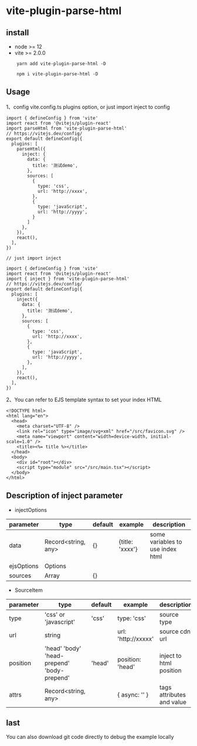 # vite-plugin-parse-html

## install

- node >= 12
- vite >= 2.0.0

```
    yarn add vite-plugin-parse-html -D

    npm i vite-plugin-parse-html -D
```

## Usage

1、config vite.config.ts plugins option, or just import inject to config

```
import { defineConfig } from 'vite'
import react from '@vitejs/plugin-react'
import parseHtml from 'vite-plugin-parse-html'
// https://vitejs.dev/config/
export default defineConfig({
  plugins: [
    parseHtml({
      inject: {
        data: {
          title: '测试demo',
        },
        sources: [
          {
            type: 'css',
            url: 'http://xxxx',
          },
          {
            type: 'javaScript',
            url: 'http://yyyy',
          }
        ]
      },
    }),
    react(),
  ],
})

// just import inject

import { defineConfig } from 'vite'
import react from '@vitejs/plugin-react'
import { inject } from 'vite-plugin-parse-html'
// https://vitejs.dev/config/
export default defineConfig({
  plugins: [
    inject({
      data: {
        title: '测试demo',
      },
      sources: [
        {
          type: 'css',
          url: 'http://xxxx',
        },
        {
          type: 'javaScript',
          url: 'http://yyyy',
        },
      ],
    }),
    react(),
  ],
})

```

2、You can refer to EJS template syntax to set your index HTML

```
<!DOCTYPE html>
<html lang="en">
  <head>
    <meta charset="UTF-8" />
    <link rel="icon" type="image/svg+xml" href="/src/favicon.svg" />
    <meta name="viewport" content="width=device-width, initial-scale=1.0" />
    <title><%= title %></title>
  </head>
  <body>
    <div id="root"></div>
    <script type="module" src="/src/main.tsx"></script>
  </body>
</html>
```

## Description of inject parameter

- injectOptions

| parameter  | type                | default | example         | description                      |
| ---------- | ------------------- | ------- | --------------- | -------------------------------- |
| data       | Record<string, any> | {}      | {title: 'xxxx'} | some variables to use index html |
| ejsOptions | Options             |         |                 |                                  |
| sources    | Array<SourceItem>   | {}      |                 |                                  |

- SourceItem

| parameter | type                                        | default | example             | description               |
| --------- | ------------------------------------------- | ------- | ------------------- | ------------------------- |
| type      | 'css' or 'javascript'                       | 'css'   | type: 'css'         | source type               |
| url       | string                                      |         | url: 'http://xxxxx' | source cdn url            |
| position  | 'head' 'body' 'head-prepend' 'body-prepend' | 'head'  | position: 'head'    | inject to html position   |
| attrs     | Record<string, any>                         |         | { async: '' }       | tags attributes and value |

## last

You can also download git code directly to debug the example locally
